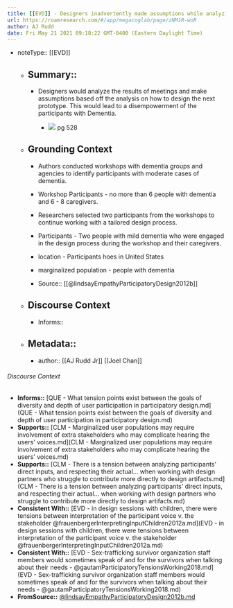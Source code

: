 ```yaml
---
title: [[EVD]] - Designers inadvertently made assumptions while analyzing transcripts from design sessions which discounted important desires from participants with dementia - [[@lindsayEmpathyParticipatoryDesign2012b]]
url: https://roamresearch.com/#/app/megacoglab/page/zNM1R-woR
author: AJ Rudd
date: Fri May 21 2021 09:18:22 GMT-0400 (Eastern Daylight Time)
---
```


- noteType:: [[EVD]]

    - ## Summary::

        - Designers would analyze the results of meetings and make assumptions based off the analysis on how to design the next prototype. This would lead to a disempowerment of the participants with Dementia.

            - ![](https://firebasestorage.googleapis.com/v0/b/firescript-577a2.appspot.com/o/imgs%2Fapp%2Fmegacoglab%2F7SE9wVedsv.png?alt=media&token=9029547b-380d-4363-a3c1-cdb2cb563734) pg 528

    - ## **Grounding Context**

        - Authors conducted workshops with dementia groups and agencies to identify participants with moderate cases of dementia.

        - Workshop Participants - no more than 6 people with dementia and 6 - 8 caregivers.

        - Researchers selected two participants from the workshops to continue working with a tailored design process.

        - Participants - Two people with mild dementia who were engaged in the design process during the workshop and their caregivers.

        - location - Participants hoes in United States

        - marginalized population - people with dementia

        - Source:: [[@lindsayEmpathyParticipatoryDesign2012b]]

    - ## **Discourse Context**

        - Informs::

    - ## Metadata::

        - author:: [[AJ Rudd Jr]] [[Joel Chan]]

###### Discourse Context

- **Informs::** [QUE - What tension points exist between the goals of diversity and depth of user participation in participatory design.md](QUE - What tension points exist between the goals of diversity and depth of user participation in participatory design.md)
- **Supports::** [CLM - Marginalized user populations may require involvement of extra stakeholders who may complicate hearing the users' voices.md](CLM - Marginalized user populations may require involvement of extra stakeholders who may complicate hearing the users' voices.md)
- **Supports::** [CLM - There is a tension between analyzing participants' direct inputs, and respecting their actual... when working with design partners who struggle to contribute more directly to design artifacts.md](CLM - There is a tension between analyzing participants' direct inputs, and respecting their actual... when working with design partners who struggle to contribute more directly to design artifacts.md)
- **Consistent With::** [EVD - in design sessions with children, there were tensions between interpretation of the participant voice v. the stakeholder @frauenbergerInterpretingInputChildren2012a.md](EVD - in design sessions with children, there were tensions between interpretation of the participant voice v. the stakeholder @frauenbergerInterpretingInputChildren2012a.md)
- **Consistent With::** [EVD - Sex-trafficking survivor organization staff members would sometimes speak of and for the survivors when talking about their needs - @gautamParticipatoryTensionsWorking2018.md](EVD - Sex-trafficking survivor organization staff members would sometimes speak of and for the survivors when talking about their needs - @gautamParticipatoryTensionsWorking2018.md)
- **FromSource::** [@lindsayEmpathyParticipatoryDesign2012b.md](@lindsayEmpathyParticipatoryDesign2012b.md)
